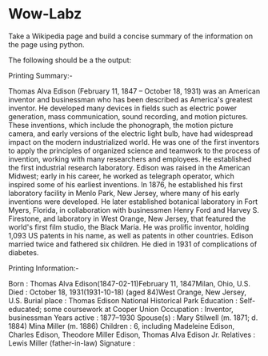 # Wow-Labz
Take a Wikipedia page and build a concise summary of the information on the page using python.

The following should be a the output:

Printing Summary:-  

Thomas Alva Edison (February 11, 1847 – October 18, 1931) was an American inventor and businessman who has been described as America's greatest inventor. He developed many devices in fields such as electric power generation, mass communication, sound recording, and motion pictures. These inventions, which include the phonograph, the motion picture camera, and early versions of the electric light bulb, have had widespread impact on the modern industrialized world. He was one of the first inventors to apply the principles of organized science and teamwork to the process of invention, working with many researchers and employees. He established the first industrial research laboratory. Edison was raised in the American Midwest; early in his career, he worked as telegraph operator, which inspired some of his earliest inventions. In 1876, he established his first laboratory facility in Menlo Park, New Jersey, where many of his early inventions were developed. He later established botanical laboratory in Fort Myers, Florida, in collaboration with businessmen Henry Ford and Harvey S. Firestone, and laboratory in West Orange, New Jersey, that featured the world's first film studio, the Black Maria. He was prolific inventor, holding 1,093 US patents in his name, as well as patents in other countries. Edison married twice and fathered six children. He died in 1931 of complications of diabetes. 

Printing Information:-

Born :   Thomas Alva Edison(1847-02-11)February 11, 1847Milan, Ohio, U.S.
Died :   October 18, 1931(1931-10-18) (aged 84)West Orange, New Jersey, U.S.
Burial place :   Thomas Edison National Historical Park
Education :      Self-educated; some coursework at Cooper Union
Occupation :     Inventor, businessman
Years active :   1877–1930
Spouse(s) :      Mary Stilwell (m. 1871; d. 1884) Mina Miller (m. 1886)
Children :       6, including Madeleine Edison, Charles Edison, Theodore Miller Edison, Thomas Alva Edison Jr.
Relatives :      Lewis Miller (father-in-law)
Signature :
